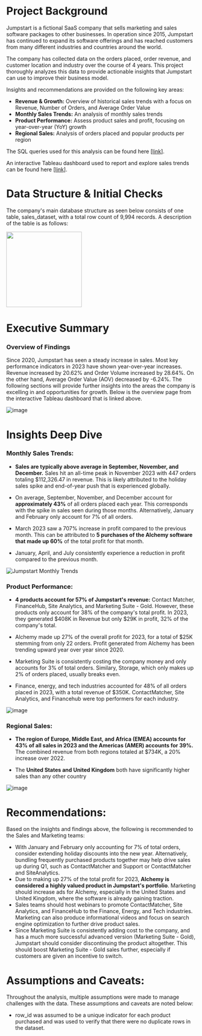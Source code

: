 # Project Background
Jumpstart is a fictional SaaS company that sells marketing and sales software packages to other businesses. In operation since 2015, Jumpstart has continued to expand its software offerings and has reached customers from many different industries and countries around the world. 

The company has collected data on the orders placed, order revenue, and customer location and industry over the course of 4 years. This project thoroughly analyzes this data to provide actionable insights that Jumpstart can use to improve their business model.

Insights and recommendations are provided on the following key areas:

- **Revenue & Growth:** Overview of historical sales trends with a focus on Revenue, Number of Orders, and Average Order Value
- **Monthly Sales Trends:** An analysis of monthly sales trends
- **Product Performance:** Assess product sales and profit, focusing on year-over-year (YoY) growth
- **Regional Sales:** Analysis of orders placed and popular products per region

The SQL queries used for this analysis can be found here [[link](https://github.com/ashivercoding/JumpstartSalesProject/blob/main/Jumpstart%20SQL%20Analysis.sql)].

An interactive Tableau dashboard used to report and explore sales trends can be found here [[link](https://public.tableau.com/views/JumpstartSalesDashboards/Revenue?:language=en-US&:sid=&:redirect=auth&:display_count=n&:origin=viz_share_link)].



# Data Structure & Initial Checks

The company's main database structure as seen below consists of one table, sales_dataset, with a total row count of 9,994 records. A description of the table is as follows:

<img src = "https://github.com/user-attachments/assets/aaf62d0a-86e2-429a-8f60-ea709ce8d764" width=200 />




# Executive Summary

### Overview of Findings

Since 2020, Jumpstart has seen a steady increase in sales. Most key performance indicators in 2023 have shown year-over-year increases. Revenue increased by 20.62% and Order Volume increased by 28.64%. On the other hand, Average Order Value (AOV) decreased by -6.24%. The following sections will provide further insights into the areas the company is excelling in and opportunities for growth. Below is the overview page from the interactive Tableau dashboard that is linked above.



![image](https://github.com/user-attachments/assets/12811286-7fe1-4d56-a956-0bfc3c071cbc)




# Insights Deep Dive
### Monthly Sales Trends:

* **Sales are typically above average in September, November, and December.** Sales hit an all-time peak in November 2023 with 447 orders totaling $112,326.47 in revenue. This is likely attributed to the holiday sales spike and end-of-year push that is experienced globally.
  
* On average, September, November, and December account for **approximately 43%** of all orders placed each year. This corresponds with the spike in sales seen during those months. Alternatively, January and February only account for 7% of all orders.

* March 2023 saw a 707% increase in profit compared to the previous month. This can be attributed to **5 purchases of the Alchemy software that made up 60%** of the total profit for that month.
  
* January, April, and July consistently experience a reduction in profit compared to the previous month. 
  

![Jumpstart Monthly Trends](https://github.com/user-attachments/assets/ffc5c718-e398-413d-8ae1-ebbae21386df)



### Product Performance:

* **4 products account for 57% of Jumpstart's revenue:** Contact Matcher, FinanceHub, Site Analytics, and Marketing Suite - Gold. However, these products only account for 38% of the company's total profit. In 2023, they generated $408K in Revenue but only $29K in profit, 32% of the company's total.
  
* Alchemy made up 27% of the overall profit for 2023, for a total of $25K stemming from only 22 orders. Profit generated from Alchemy has been trending upward year over year since 2020.
  
* Marketing Suite is consistently costing the company money and only accounts for 3% of total orders. Similary, Storage, which only makes up 2% of orders placed, usually breaks even.
  
* Finance, energy, and tech industries accounted for 48% of all orders placed in 2023, with a total revenue of $350K. ContactMatcher, Site Analytics, and Financehub were top performers for each industry.

![image](https://github.com/user-attachments/assets/5f3930e0-57b7-49b6-9da4-ecfb17f7a4b7)



### Regional Sales:

* **The region of Europe, Middle East, and Africa (EMEA) accounts for 43% of all sales in 2023 and the Americas (AMER) accounts for 39%.** The combined revenue from both regions totaled at $734K, a 20% increase over 2022.
  
* The **United States and United Kingdom** both have significantly higher sales than any other country 
  

![image](https://github.com/user-attachments/assets/397385fa-3a6a-40da-b89b-18711bd3ab8d)





# Recommendations:

Based on the insights and findings above, the following is recommended to the Sales and Marketing teams:

* With January and February only accounting for 7% of total orders, consider extending holiday discounts into the new year. Alternatively, bundling frequently purchased products together may help drive sales up during Q1, such as ContactMatcher and Support or ContactMatcher and SiteAnalytics.
* Due to making up 27% of the total profit for 2023, **Alchemy is considered a highly valued product in Jumpstart's portfolio**. Marketing should increase ads for Alchemy, especially in the United States and United Kingdom, where the software is already gaining traction.
* Sales teams should host webinars to promote ContactMatcher, Site Analytics, and FinanceHub to the Finance, Energy, and Tech industries. Marketing can also produce informational videos and focus on search engine optimization to further drive product sales.
* Since Marketing Suite is consistently adding cost to the company, and has a much more successful advanced version (Marketing Suite - Gold), Jumpstart should consider discontinuing the product altogether. This should boost Marketing Suite - Gold sales further, especially if customers are given an incentive to switch. 
  

  


# Assumptions and Caveats:

Throughout the analysis, multiple assumptions were made to manage challenges with the data. These assumptions and caveats are noted below:

* row_id was assumed to be a unique indicator for each product purchased and was used to verify that there were no duplicate rows in the dataset.
